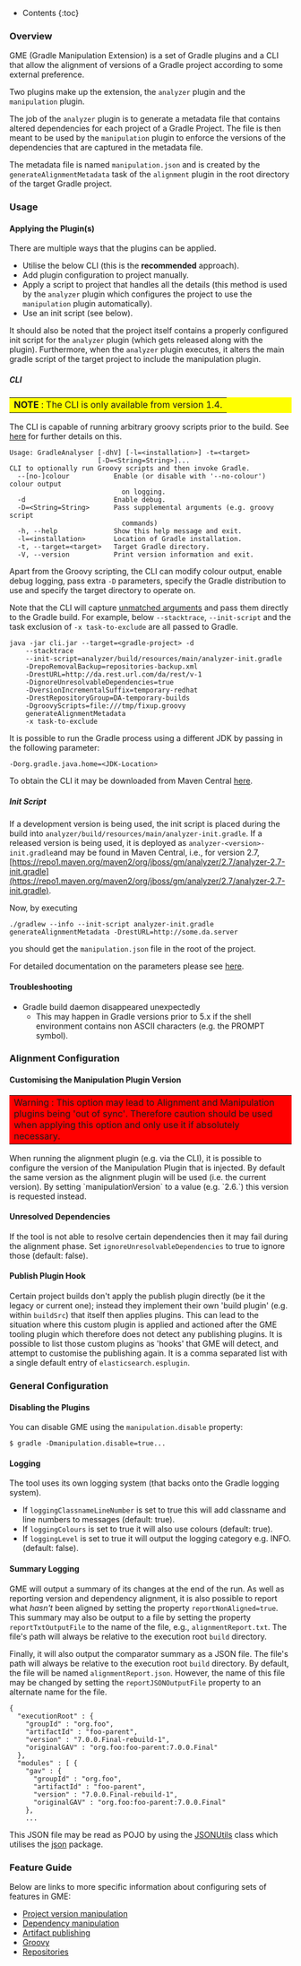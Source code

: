 ---
---

* Contents
{:toc}

### Overview

GME (Gradle Manipulation Extension) is a set of Gradle plugins and a CLI that allow the alignment of versions of a Gradle project according to some external preference.

Two plugins make up the extension, the `analyzer` plugin and the `manipulation` plugin.

The job of the `analyzer` plugin is to generate a metadata file that contains altered dependencies for each project of a Gradle Project.
The file is then meant to be used by the `manipulation` plugin to enforce the versions of the dependencies that are captured in the metadata file.

The metadata file is named `manipulation.json` and is created by the `generateAlignmentMetadata` task of the `alignment` plugin in the root directory of the target Gradle project.

### Usage

#### Applying the Plugin(s)

There are multiple ways that the plugins can be applied.

* Utilise the below CLI (this is the **recommended** approach).
* Add plugin configuration to project manually.
* Apply a script to project that handles all the details (this method is used by the `analyzer` plugin which configures the project to use the `manipulation` plugin automatically).
* Use an init script (see below).

It should also be noted that the project itself contains a properly configured init script for the `analyzer` plugin (which gets released along with the plugin).
Furthermore, when the `analyzer` plugin executes, it alters the main gradle script of the target project to include the manipulation plugin.

##### CLI

<table bgcolor="#ffff00">
<tr>
<td>
    <b>NOTE</b> : The CLI is only available from version 1.4.
</td>
</tr>
</table>

The CLI is capable of running arbitrary groovy scripts prior to the build. See [here](https://project-ncl.github.io/gradle-manipulator/guide/groovy.html) for further details on this.

```
Usage: GradleAnalyser [-dhV] [-l=<installation>] -t=<target>
                      [-D=<String=String>]...
CLI to optionally run Groovy scripts and then invoke Gradle.
  --[no-]colour           Enable (or disable with '--no-colour') colour output
                            on logging.
  -d                      Enable debug.
  -D=<String=String>      Pass supplemental arguments (e.g. groovy script
                            commands)
  -h, --help              Show this help message and exit.
  -l=<installation>       Location of Gradle installation.
  -t, --target=<target>   Target Gradle directory.
  -V, --version           Print version information and exit.
```

Apart from the Groovy scripting, the CLI can modify colour output, enable debug logging, pass extra `-D` parameters, specify the Gradle distribution to use and specify the target directory to operate on.

Note that the CLI will capture [unmatched arguments](https://picocli.info/#unmatched-annotation) and pass them directly to the Gradle build. For example, below `--stacktrace`, `--init-script` and the task exclusion of `-x task-to-exclude` are all passed to Gradle.

```
java -jar cli.jar --target=<gradle-project> -d
    --stacktrace
    --init-script=analyzer/build/resources/main/analyzer-init.gradle
    -DrepoRemovalBackup=repositories-backup.xml
    -DrestURL=http://da.rest.url.com/da/rest/v-1
    -DignoreUnresolvableDependencies=true
    -DversionIncrementalSuffix=temporary-redhat
    -DrestRepositoryGroup=DA-temporary-builds
    -DgroovyScripts=file:///tmp/fixup.groovy
    generateAlignmentMetadata
    -x task-to-exclude
```

It is possible to run the Gradle process using a different JDK by passing in the following parameter:

    -Dorg.gradle.java.home=<JDK-Location>


To obtain the CLI it may be downloaded from Maven Central [here](https://repo1.maven.org/maven2/org/jboss/gm/cli).

##### Init Script

If a development version is being used, the init script is placed during the build into
`analyzer/build/resources/main/analyzer-init.gradle`. If a released version is being used, it is deployed as
`analyzer-<version>-init.gradle`and may be found in Maven Central, i.e., for version 2.7,
[https://repo1.maven.org/maven2/org/jboss/gm/analyzer/2.7/analyzer-2.7-init.gradle](https://repo1.maven.org/maven2/org/jboss/gm/analyzer/2.7/analyzer-2.7-init.gradle).

Now, by executing

```
./gradlew --info --init-script analyzer-init.gradle generateAlignmentMetadata -DrestURL=http://some.da.server
```

you should get the `manipulation.json` file in the root of the project.

For detailed documentation on the parameters please see [here](https://project-ncl.github.io/gradle-manipulator/).

#### Troubleshooting

* Gradle build daemon disappeared unexpectedly
   * This may happen in Gradle versions prior to 5.x if the shell environment contains non ASCII characters (e.g. the PROMPT symbol).

### Alignment Configuration

#### Customising the Manipulation Plugin Version

<table bgcolor="red">
<tr>
<td>
    Warning : This option may lead to Alignment and Manipulation plugins being 'out of sync'. Therefore caution should be used when applying this option and only use it if absolutely necessary.
</td>
</tr>
</table>
When running the alignment plugin (e.g. via the CLI), it is possible to configure the version of the Manipulation Plugin that is injected. By default the same version as the alignment plugin will be used (i.e. the current version). By setting `manipulationVersion` to a value (e.g. `2.6.`) this version is requested instead.

#### Unresolved Dependencies

If the tool is not able to resolve certain dependencies then it may fail during the alignment phase. Set `ignoreUnresolvableDependencies` to true to ignore those (default: false).

#### Publish Plugin Hook

Certain project builds don't apply the publish plugin directly (be it the legacy or current one); instead they implement their own 'build plugin' (e.g. within `buildSrc`) that itself then applies plugins. This can lead to the situation where this custom plugin is applied and actioned after the GME tooling plugin which therefore does not detect any publishing plugins. It is possible to list those custom plugins as 'hooks' that GME will detect, and attempt to customise the publishing again. It is a comma separated list with a single default entry of `elasticsearch.esplugin`.

### General Configuration

#### Disabling the Plugins

You can disable GME using the `manipulation.disable` property:

    $ gradle -Dmanipulation.disable=true...

#### Logging

The tool uses its own logging system (that backs onto the Gradle logging system).

* If `loggingClassnameLineNumber` is set to true this will add classname and line numbers to messages (default: true).
* If `loggingColours` is set to true it will also use colours (default: true).
* If `loggingLevel` is set to true it will output the logging category e.g. INFO. (default: false).

#### Summary Logging

GME will output a summary of its changes at the end of the run. As well as reporting version and dependency alignment,
it is also possible to report what _hasn't_ been aligned by setting the property `reportNonAligned=true`. This summary
may also be output to a file by setting the property `reportTxtOutputFile` to the name of the file, e.g.,
`alignmentReport.txt`. The file's path will always be relative to the execution root `build` directory.

Finally, it will also output the comparator summary as a JSON file. The file's path will always be relative to the
execution root `build` directory. By default, the file will be named `alignmentReport.json`. However, the name of this
file may be changed by setting the `reportJSONOutputFile` property to an alternate name for the file.

    {
      "executionRoot" : {
        "groupId" : "org.foo",
        "artifactId" : "foo-parent",
        "version" : "7.0.0.Final-rebuild-1",
        "originalGAV" : "org.foo:foo-parent:7.0.0.Final"
      },
      "modules" : [ {
        "gav" : {
          "groupId" : "org.foo",
          "artifactId" : "foo-parent",
          "version" : "7.0.0.Final-rebuild-1",
          "originalGAV" : "org.foo:foo-parent:7.0.0.Final"
        },
        ...

This JSON file may be read as POJO by using the [JSONUtils](https://github.com/release-engineering/pom-manipulation-ext/blob/master/common/src/main/java/org/commonjava/maven/ext/common/util/JSONUtils.java)
class which utilises the [json](https://github.com/release-engineering/pom-manipulation-ext/blob/master/common/src/main/java/org/commonjava/maven/ext/common/json)
package.

### Feature Guide

Below are links to more specific information about configuring sets of features in GME:

* [Project version manipulation](guide/project-version-manip.html)
* [Dependency manipulation](guide/dep-manip.html)
* [Artifact publishing](guide/artifact-publishing.html)
* [Groovy](guide/groovy.html)
* [Repositories](guide/misc.html)
